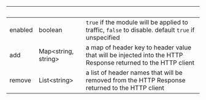 <!-- Code generated for API Clients. DO NOT EDIT. -->

| &nbsp;  | &nbsp;                    | &nbsp;                                                                                                       |
| ------- | ------------------------- | ------------------------------------------------------------------------------------------------------------ |
| enabled | boolean                   | `true` if the module will be applied to traffic, `false` to disable. default `true` if unspecified           |
| add     | Map&lt;string, string&gt; | a map of header key to header value that will be injected into the HTTP Response returned to the HTTP client |
| remove  | List&lt;string&gt;        | a list of header names that will be removed from the HTTP Response returned to the HTTP client               |
